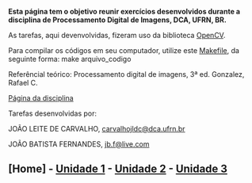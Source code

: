 **Esta página tem o objetivo reunir exercícios desenvolvidos durante a disciplina de Processamento Digital de Imagens, DCA, UFRN, BR.**

As tarefas, aqui devenvolvidas, fizeram uso da biblioteca [OpenCV](http://opencv.org/).

Para compilar os códigos em seu computador, utilize este [Makefile](code/Makefile), da seguinte forma: make arquivo_codigo

Referêncial teórico: Processamento digital de imagens, 3ª ed. Gonzalez, Rafael C.

[Página da disciplina](http://agostinhobritojr.github.io/cursos/pdi/)

Tarefas desenvolvidas por:

JOÃO LEITE DE CARVALHO, carvalhojldc@dca.ufrn.br

JOÃO BATISTA FERNANDES, jb.f@live.com 

## [Home] - [Unidade 1](unidade1.md) - [Unidade 2](#) - [Unidade 3](#)
